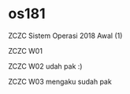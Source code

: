 # os181
ZCZC Sistem Operasi 2018 Awal (1)

ZCZC W01

ZCZC W02 udah pak :)

ZCZC W03 mengaku sudah pak
